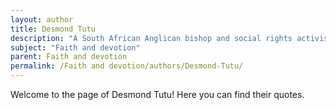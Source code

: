 ```yaml
---
layout: author
title: Desmond Tutu
description: "A South African Anglican bishop and social rights activist, Tutu has been a vocal advocate for faith and social justice, emphasizing the power of forgiveness and devotion to God's call for peace."
subject: "Faith and devotion"
parent: Faith and devotion
permalink: /Faith and devotion/authors/Desmond-Tutu/
---
```


Welcome to the page of Desmond Tutu! Here you can find their quotes.
